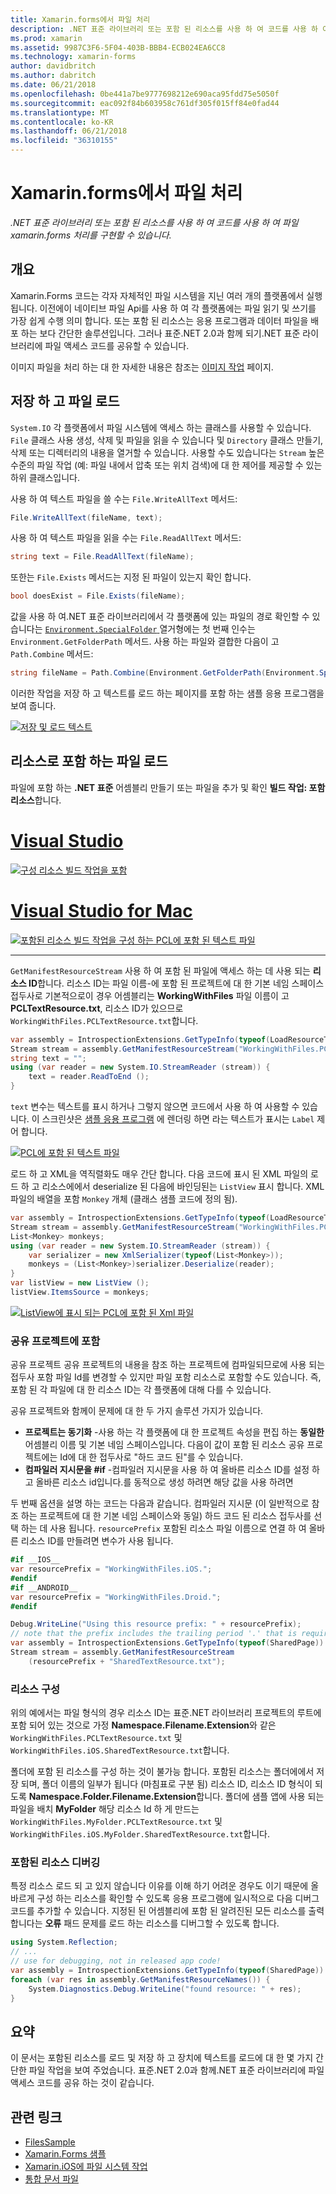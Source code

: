 ```yaml
---
title: Xamarin.forms에서 파일 처리
description: .NET 표준 라이브러리 또는 포함 된 리소스를 사용 하 여 코드를 사용 하 여 파일 xamarin.forms 처리를 구현할 수 있습니다.
ms.prod: xamarin
ms.assetid: 9987C3F6-5F04-403B-BBB4-ECB024EA6CC8
ms.technology: xamarin-forms
author: davidbritch
ms.author: dabritch
ms.date: 06/21/2018
ms.openlocfilehash: 0be441a7be9777698212e690aca95fdd75e5050f
ms.sourcegitcommit: eac092f84b603958c761df305f015ff84e0fad44
ms.translationtype: MT
ms.contentlocale: ko-KR
ms.lasthandoff: 06/21/2018
ms.locfileid: "36310155"
---
```

# <a name="file-handling-in-xamarinforms"></a>Xamarin.forms에서 파일 처리

_.NET 표준 라이브러리 또는 포함 된 리소스를 사용 하 여 코드를 사용 하 여 파일 xamarin.forms 처리를 구현할 수 있습니다._

## <a name="overview"></a>개요

Xamarin.Forms 코드는 각자 자체적인 파일 시스템을 지닌 여러 개의 플랫폼에서 실행됩니다. 이전에이 네이티브 파일 Api를 사용 하 여 각 플랫폼에는 파일 읽기 및 쓰기를 가장 쉽게 수행 의미 합니다. 또는 포함 된 리소스는 응용 프로그램과 데이터 파일을 배포 하는 보다 간단한 솔루션입니다. 그러나 표준.NET 2.0과 함께 되기.NET 표준 라이브러리에 파일 액세스 코드를 공유할 수 있습니다.

이미지 파일을 처리 하는 대 한 자세한 내용은 참조는 [이미지 작업](~/xamarin-forms/user-interface/images.md) 페이지.

<a name="Loading_and_Saving_Files" />

## <a name="saving-and-loading-files"></a>저장 하 고 파일 로드

`System.IO` 각 플랫폼에서 파일 시스템에 액세스 하는 클래스를 사용할 수 있습니다. `File` 클래스 사용 생성, 삭제 및 파일을 읽을 수 있습니다 및 `Directory` 클래스 만들기, 삭제 또는 디렉터리의 내용을 열거할 수 있습니다. 사용할 수도 있습니다는 `Stream` 높은 수준의 파일 작업 (예: 파일 내에서 압축 또는 위치 검색)에 대 한 제어를 제공할 수 있는 하위 클래스입니다.

사용 하 여 텍스트 파일을 쓸 수는 `File.WriteAllText` 메서드:

```csharp
File.WriteAllText(fileName, text);
```

사용 하 여 텍스트 파일을 읽을 수는 `File.ReadAllText` 메서드:

```csharp
string text = File.ReadAllText(fileName);
```

또한는 `File.Exists` 메서드는 지정 된 파일이 있는지 확인 합니다.

```csharp
bool doesExist = File.Exists(fileName);
```

값을 사용 하 여.NET 표준 라이브러리에서 각 플랫폼에 있는 파일의 경로 확인할 수 있습니다는 [ `Environment.SpecialFolder` ](xref:System.Environment.SpecialFolder) 열거형에는 첫 번째 인수는 `Environment.GetFolderPath` 메서드. 사용 하는 파일와 결합한 다음이 고 `Path.Combine` 메서드:

```csharp
string fileName = Path.Combine(Environment.GetFolderPath(Environment.SpecialFolder.LocalApplicationData), "temp.txt");
```

이러한 작업을 저장 하 고 텍스트를 로드 하는 페이지를 포함 하는 샘플 응용 프로그램을 보여 줍니다.

[![저장 및 로드 텍스트](files-images/saveandload-sml.png "저장 및 응용 프로그램에서 파일 로드")](files-images/saveandload.png#lightbox "저장 및 응용 프로그램에서 파일 로드")

<a name="Loading_Files_Embedded_as_Resources" />

## <a name="loading-files-embedded-as-resources"></a>리소스로 포함 하는 파일 로드

파일에 포함 하는 **.NET 표준** 어셈블리 만들기 또는 파일을 추가 및 확인 **빌드 작업: 포함 리소스**합니다.

# <a name="visual-studiotabvswin"></a>[Visual Studio](#tab/vswin)

[![구성 리소스 빌드 작업을 포함](files-images/vs-embeddedresource-sml.png "설정을 포함 리소스 빌드 작업")](files-images/vs-embeddedresource.png#lightbox "설정을 포함 리소스 빌드 작업")

# <a name="visual-studio-for-mactabvsmac"></a>[Visual Studio for Mac](#tab/vsmac)

[![포함된 리소스 빌드 작업을 구성 하는 PCL에 포함 된 텍스트 파일](files-images/xs-embeddedresource-sml.png "설정을 포함 리소스 빌드 작업")](files-images/xs-embeddedresource.png#lightbox "설정을 포함 리소스 빌드 작업")

-----

`GetManifestResourceStream` 사용 하 여 포함 된 파일에 액세스 하는 데 사용 되는 **리소스 ID**합니다. 리소스 ID는 파일 이름-에 포함 된 프로젝트에 대 한 기본 네임 스페이스 접두사로 기본적으로이 경우 어셈블리는 **WorkingWithFiles** 파일 이름이 고 **PCLTextResource.txt**, 리소스 ID가 있으므로 `WorkingWithFiles.PCLTextResource.txt`합니다.

```csharp
var assembly = IntrospectionExtensions.GetTypeInfo(typeof(LoadResourceText)).Assembly;
Stream stream = assembly.GetManifestResourceStream("WorkingWithFiles.PCLTextResource.txt");
string text = "";
using (var reader = new System.IO.StreamReader (stream)) {
    text = reader.ReadToEnd ();
}
```

`text` 변수는 텍스트를 표시 하거나 그렇지 않으면 코드에서 사용 하 여 사용할 수 있습니다. 이 스크린샷은 [샘플 응용 프로그램](https://developer.xamarin.com/samples/xamarin-forms/WorkingWithFiles/) 에 렌더링 하면 라는 텍스트가 표시는 `Label` 제어 합니다.

 [![PCL에 포함 된 텍스트 파일](files-images/pcltext-sml.png "앱에 표시 되는 PCL에 포함 된 텍스트 파일")](files-images/pcltext.png#lightbox "앱에 표시 되는 PCL에 포함 된 텍스트 파일")

로드 하 고 XML을 역직렬화도 매우 간단 합니다. 다음 코드에 표시 된 XML 파일의 로드 하 고 리소스에에서 deserialize 된 다음에 바인딩된는 `ListView` 표시 합니다. XML 파일의 배열을 포함 `Monkey` 개체 (클래스 샘플 코드에 정의 됨).

```csharp
var assembly = IntrospectionExtensions.GetTypeInfo(typeof(LoadResourceText)).Assembly;
Stream stream = assembly.GetManifestResourceStream("WorkingWithFiles.PCLXmlResource.xml");
List<Monkey> monkeys;
using (var reader = new System.IO.StreamReader (stream)) {
    var serializer = new XmlSerializer(typeof(List<Monkey>));
    monkeys = (List<Monkey>)serializer.Deserialize(reader);
}
var listView = new ListView ();
listView.ItemsSource = monkeys;
```

 [![ListView에 표시 되는 PCL에 포함 된 Xml 파일](files-images/pclxml-sml.png "ListView에 표시 되는 PCL에 포함 된 XML 파일")](files-images/pclxml.png#lightbox "ListView에 표시 되는 PCL에 포함 된 XML 파일")

<a name="Embedding_in_Shared_Projects" />

### <a name="embedding-in-shared-projects"></a>공유 프로젝트에 포함

공유 프로젝트 공유 프로젝트의 내용을 참조 하는 프로젝트에 컴파일되므로에 사용 되는 접두사 포함 파일 Id를 변경할 수 있지만 파일 포함 리소스로 포함할 수도 있습니다. 즉, 포함 된 각 파일에 대 한 리소스 ID는 각 플랫폼에 대해 다를 수 있습니다.

공유 프로젝트와 함께이 문제에 대 한 두 가지 솔루션 가지가 있습니다.

-  **프로젝트는 동기화** -사용 하는 각 플랫폼에 대 한 프로젝트 속성을 편집 하는 **동일한** 어셈블리 이름 및 기본 네임 스페이스입니다. 다음이 값이 포함 된 리소스 공유 프로젝트에는 Id에 대 한 접두사로 "하드 코드 된"를 수 있습니다.
-  **컴파일러 지시문을 #if** -컴파일러 지시문을 사용 하 여 올바른 리소스 ID를 설정 하 고 올바른 리소스 id입니다.를 동적으로 생성 하려면 해당 값을 사용 하려면


두 번째 옵션을 설명 하는 코드는 다음과 같습니다. 컴파일러 지시문 (이 일반적으로 참조 하는 프로젝트에 대 한 기본 네임 스페이스와 동일) 하드 코드 된 리소스 접두사를 선택 하는 데 사용 됩니다. `resourcePrefix` 포함된 리소스 파일 이름으로 연결 하 여 올바른 리소스 ID를 만들려면 변수가 사용 됩니다.

```csharp
#if __IOS__
var resourcePrefix = "WorkingWithFiles.iOS.";
#endif
#if __ANDROID__
var resourcePrefix = "WorkingWithFiles.Droid.";
#endif

Debug.WriteLine("Using this resource prefix: " + resourcePrefix);
// note that the prefix includes the trailing period '.' that is required
var assembly = IntrospectionExtensions.GetTypeInfo(typeof(SharedPage)).Assembly;
Stream stream = assembly.GetManifestResourceStream
    (resourcePrefix + "SharedTextResource.txt");
```

<a name="Organizing_Resources" />

### <a name="organizing-resources"></a>리소스 구성

위의 예에서는 파일 형식의 경우 리소스 ID는 표준.NET 라이브러리 프로젝트의 루트에 포함 되어 있는 것으로 가정 **Namespace.Filename.Extension**와 같은 `WorkingWithFiles.PCLTextResource.txt` 및 `WorkingWithFiles.iOS.SharedTextResource.txt`합니다.

폴더에 포함 된 리소스를 구성 하는 것이 불가능 합니다. 포함된 리소스는 폴더에에서 저장 되며, 폴더 이름의 일부가 됩니다 (마침표로 구분 됨) 리소스 ID, 리소스 ID 형식이 되도록 **Namespace.Folder.Filename.Extension**합니다. 폴더에 샘플 앱에 사용 되는 파일을 배치 **MyFolder** 해당 리소스 Id 하 게 만드는 `WorkingWithFiles.MyFolder.PCLTextResource.txt` 및 `WorkingWithFiles.iOS.MyFolder.SharedTextResource.txt`합니다.

<a name="Debugging_Embedded_Resources" />

### <a name="debugging-embedded-resources"></a>포함된 리소스 디버깅

특정 리소스 로드 되 고 있지 않습니다 이유를 이해 하기 어려운 경우도 이기 때문에 올바르게 구성 하는 리소스를 확인할 수 있도록 응용 프로그램에 일시적으로 다음 디버그 코드를 추가할 수 있습니다. 지정된 된 어셈블리에 포함 된 알려진된 모든 리소스를 출력 합니다는 **오류** 패드 문제를 로드 하는 리소스를 디버그할 수 있도록 합니다.

```csharp
using System.Reflection;
// ...
// use for debugging, not in released app code!
var assembly = IntrospectionExtensions.GetTypeInfo(typeof(SharedPage)).Assembly;
foreach (var res in assembly.GetManifestResourceNames()) {
    System.Diagnostics.Debug.WriteLine("found resource: " + res);
}
```

## <a name="summary"></a>요약

이 문서는 포함된 리소스를 로드 및 저장 하 고 장치에 텍스트를 로드에 대 한 몇 가지 간단한 파일 작업을 보여 주었습니다. 표준.NET 2.0과 함께.NET 표준 라이브러리에 파일 액세스 코드를 공유 하는 것이 같습니다.

## <a name="related-links"></a>관련 링크

- [FilesSample](https://developer.xamarin.com/samples/xamarin-forms/WorkingWithFiles/)
- [Xamarin.Forms 샘플](https://github.com/xamarin/xamarin-forms-samples)
- [Xamarin.iOS에 파일 시스템 작업](~/ios/app-fundamentals/file-system.md)
- [통합 문서 파일](https://developer.xamarin.com/workbooks/xamarin-forms/application-fundamentals/files/files.workbook)
